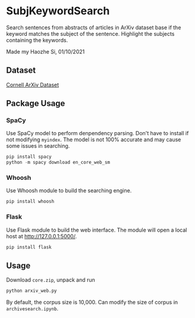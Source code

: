 # SubjKeywordSearch
Search sentences from abstracts of articles in ArXiv dataset base if the keyword matches the subject of the sentence. Highlight the subjects containing the keywords.

Made my Haozhe Si, 01/10/2021

## Dataset
[Cornell ArXiv Dataset](https://www.kaggle.com/Cornell-University/arxiv)

## Package Usage
### SpaCy
Use SpaCy model to perform denpendency parsing. Don't have to install if not modifying ```myindex```. The model is not 100% accurate and may cause some issues in searching. 
```python
pip install spacy
python -m spacy download en_core_web_sm
```
### Whoosh
Use Whoosh module to build the searching engine.
```python
pip install whoosh
```
### Flask
Use Flask module to build the web interface. The module will open a local host at http://127.0.0.1:5000/.
```python
pip install flask
```
## Usage
Download ```core.zip```, unpack and run
```python
python arxiv_web.py
```

By default, the corpus size is 10,000. Can modify the size of corpus in ```archivesearch.ipynb```.

